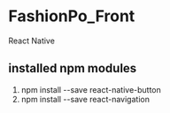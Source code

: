 # FashionPo_Front

React Native

## installed npm modules

1. npm install --save react-native-button
2. npm install --save react-navigation

